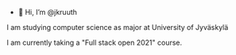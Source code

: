 - 👋 Hi, I’m @jkruuth

I am studying computer science as major at University of Jyväskylä

I am currently taking a "Full stack open 2021" course. 

<!---
jkruuth/jkruuth is a ✨ special ✨ repository because its `README.md` (this file) appears on your GitHub profile.
You can click the Preview link to take a look at your changes.
--->

